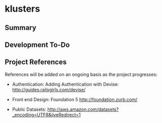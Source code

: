 # klusters

## Summary

## Development To-Do

## Project References

References will be added on an ongoing basis as the project progresses:

- Authentication: Adding Authentication with Devise: http://guides.railsgirls.com/devise/

- Front end Design: Foundation 5  http://foundation.zurb.com/ 

- Public Datasets: http://aws.amazon.com/datasets?_encoding=UTF8&jiveRedirect=1

					


